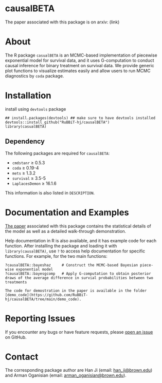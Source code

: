 # causalBETA
The paper associated with this package is on arxiv: (link)

# About
The R package `casualBETA` is an MCMC-based implementation of piecewise exponential model for survival data, and it uses G-computation to conduct causal inference for binary treatment on survival data. We provide generic plot functions to visualize estimates easily and allow users to run MCMC diagnostics by `coda` package.

# Installation
install using `devtools` package
```
## install.packages(devtools) ## make sure to have devtools installed 
devtools::install_github("RuBBiT-hj/causalBETA")
library(casualBETA)
```

## Dependency

The following packages are required for `causalBETA`:

* `cmdstanr` ≥ 0.5.3
* `coda` ≥ 0.19-4
* `mets` ≥ 1.3.2
* `survival` ≥ 3.5-5
* `LaplacesDemon` ≥ 16.1.6

This information is also listed in `DESCRIPTION`.

# Documentation and Examples
[The paper]() associated with this package contains the statistical details of the model as well as a detailed walk-through demonstration.

Help documentation in R is also available, and it has example code for each function. After installing the package and loading it with `library(causalBETA)`, use `?` to access help documentation for specific functions. For example, for the two main functions:
```
?causalBETA::bayeshaz     # Construct the MCMC-based Bayesian piece-wise exponential model
?causalBETA::bayesgcomp   # Apply G-computation to obtain posterior draws of the average difference in survial probabilities between two treatments

The code for demostration in the paper is available in the folder [demo_code](https://github.com/RuBBiT-hj/causalBETA/tree/main/demo_code).
```

# Reporting Issues
If you encounter any bugs or have feature requests, please [open an issue](https://github.com/RuBBiT-hj/causalBETA/issues) on GitHub.

# Contact
The corresponding package author are Han Ji (email: han_ji@brown.edu) and Arman Oganisian (email: arman_oganisian@brown.edu).